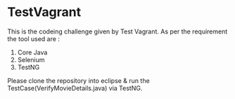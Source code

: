 # TestVagrant

This is the codeing challenge given by Test Vagrant.
As per the requirement the tool used are : 
1. Core Java
2. Selenium
3. TestNG

Please clone the repository into eclipse & run the TestCase(VerifyMovieDetails.java) via TestNG.
